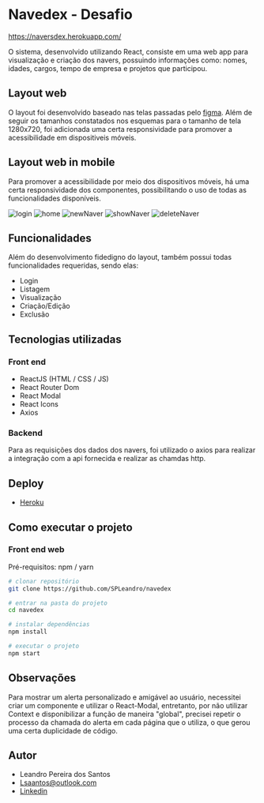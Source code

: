 # Navedex - Desafio

https://naversdex.herokuapp.com/

O sistema, desenvolvido utilizando React, consiste em uma web app para visualização e criação dos navers, possuindo informações como: nomes, idades, cargos, tempo de empresa e projetos que participou.

## Layout web
O layout foi desenvolvido baseado nas telas passadas pelo [figma](https://www.figma.com/file/II8UDFm2uJFZaD0FOPcinP/Teste-Fornt-End). Além de seguir os tamanhos constatados nos esquemas para o tamanho de tela 1280x720, foi adicionada uma certa responsividade para promover a acessibilidade em dispositiveis móveis.

## Layout web in mobile

Para promover a acessibilidade por meio dos dispositivos móveis, há uma certa responsividade dos componentes, possibilitando o uso de todas as funcionalidades disponíveis.

![login](https://i.ibb.co/0qFC09Z/login.png)
![home](https://i.ibb.co/1X07Zbd/home.png)
![newNaver](https://i.ibb.co/P1YXx2P/newNaver.png)
![showNaver](https://i.ibb.co/jMQ32K2/detail.png)
![deleteNaver](https://i.ibb.co/zJLx0w9/delete.png)

## Funcionalidades

Além do desenvolvimento fidedigno do layout, também possui todas funcionalidades requeridas, sendo elas:
- Login
- Listagem
- Visualização 
- Criação/Edição
- Exclusão

## Tecnologias utilizadas
### Front end
- ReactJS (HTML / CSS / JS)
- React Router Dom
- React Modal
- React Icons
- Axios

### Backend
Para as requisições dos dados dos navers, foi utilizado o axios para realizar a integração com a api fornecida e realizar as chamdas http. 

## Deploy
- [Heroku](https://naversdex.herokuapp.com/)

## Como executar o projeto


### Front end web
Pré-requisitos: npm / yarn

```bash
# clonar repositório
git clone https://github.com/SPLeandro/navedex

# entrar na pasta do projeto
cd navedex

# instalar dependências
npm install

# executar o projeto
npm start
```

## Observações
Para mostrar um alerta personalizado e amigável ao usuário, necessitei criar um componente e utilizar o React-Modal, entretanto, por não utilizar Context e disponibilizar a função de maneira "global", precisei repetir o processo da chamada do alerta em cada página que o utiliza, o que gerou uma certa duplicidade de código.


## Autor

- Leandro Pereira dos Santos
- Lsaantos@outlook.com
- [Linkedin](https://www.linkedin.com/in/psleandro)
